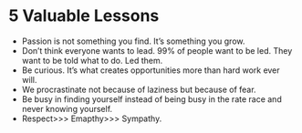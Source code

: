 
# 5 Valuable Lessons

- Passion is not something you find. It’s something you grow.
- Don’t think everyone wants to lead. 99% of people want to be led. They want to be told what to do. Led them.
- Be curious. It’s what creates opportunities more than hard work ever will.
- We procrastinate not because of laziness but because of fear.
- Be busy in finding yourself instead of being busy in the rate race and never knowing yourself.
- Respect>>> Emapthy>>> Sympathy.